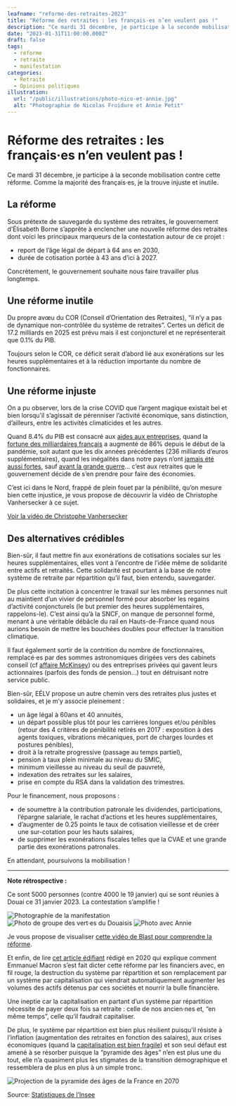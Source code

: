 ```yaml
---
leafname: "reforme-des-retraites-2023"
title: "Réforme des retraites : les français·es n’en veulent pas !"
description: "Ce mardi 31 décembre, je participe à la seconde mobilisation contre cette réforme. Comme la majorité des français·es, je la trouve injuste et inutile."
date: "2023-01-31T11:00:00.000Z"
draft: false
tags:
  - réforme
  - retraite
  - manifestation
categories:
  - Retraite
  - Opinions politiques
illustration:
  url: "/public/illustrations/photo-nico-et-annie.jpg"
  alt: "Photographie de Nicolas Froidure et Annie Petit"
---
```


# Réforme des retraites : les français·es n’en veulent pas !

Ce mardi 31 décembre, je participe à la seconde mobilisation contre cette réforme. Comme la majorité des français·es, je la trouve injuste et inutile.

## La réforme

Sous prétexte de sauvegarde du système des retraites, le gouvernement d’Élisabeth Borne s’apprête à enclencher une nouvelle réforme des retraites dont voici les principaux marqueurs de la contestation autour de ce projet :

- report de l’âge légal de départ à 64 ans en 2030,
- durée de cotisation portée à 43 ans d’ici à 2027.

Concrètement, le gouvernement souhaite nous faire travailler plus longtemps.

## Une réforme inutile

Du propre avœu du COR (Conseil d’Orientation des Retraites), “il n’y a pas de dynamique non-contrôlée du système de retraites”. Certes un déficit de 17.2 milliards en 2025 est prévu mais il est conjoncturel et ne représenterait que 0.1% du PIB.

Toujours selon le COR, ce déficit serait d’abord lié aux exonérations sur les heures supplémentaires et à la réduction importante du nombre de fonctionnaires.

## Une réforme injuste

On a pu observer, lors de la crise COVID que l’argent magique existait bel et bien lorsqu’il s’agissait de pérenniser l’activité économique, sans distinction, d’ailleurs, entre les activités climaticides et les autres.

Quand 8.4% du PIB est consacré aux [aides aux entreprises](https://www.alternatives-economiques.fr/aides-aux-entreprises-coutent-une-fortune/), quand la [fortune des milliardaires français](https://www.oxfamfrance.org/communiques-de-presse/la-fortune-des-milliardaires-a-davantage-augmente-depuis-le-debut-de-la-pandemie-quen-une-decennie/) a augmenté de 86% depuis le début de la pandémie, soit autant que les dix années précédentes (236 milliards d’euros supplémentaires), quand les inégalités dans notre pays n’ont [jamais été aussi fortes](https://www.facebook.com/nfroidure/posts/pfbid0538WtJaWrBf7t5siSQQ5oPDcMFrupEsAScuWkr5r6ofMNfVF6wMucfMkN6CiWqNql), sauf [avant la grande guerre](https://www.inegalites.fr/Un-siecle-d-inegalites-de-revenus-les-super-riches-regagnent-le-terrain-perdu)... c’est aux retraites que le gouvernement décide de s’en prendre pour faire des économies.

C’est ici dans le Nord, frappé de plein fouet par la pénibilité, qu’on mesure bien cette injustice, je vous propose de découvrir la vidéo de Christophe Vanhersecker à ce sujet.

[Voir la vidéo de Christophe Vanhersecker](https://www.youtube.com/watch?v=a8m3I5prmho "📺")

## Des alternatives crédibles

Bien-sûr, il faut mettre fin aux exonérations de cotisations sociales sur les heures supplémentaires, elles vont à l’encontre de l’idée même de solidarité entre actifs et retraités. Cette solidarité est pourtant à la base de notre système de retraite par répartition qu’il faut, bien entendu, sauvegarder.

De plus cette incitation à concentrer le travail sur les mêmes personnes nuit au maintient d’un vivier de personnel formé pour absorber les regains d’activité conjoncturels (le but premier des heures supplémentaires, rappelons-le). C’est ainsi qu’à la SNCF, on manque de personnel formé, menant à une véritable débâcle du rail en Hauts-de-France quand nous aurions besoin de mettre les bouchées doubles pour effectuer la transition climatique.

Il faut également sortir de la contrition du nombre de fonctionnaires, remplacé·es par des sommes astronomiques dirigées vers des cabinets conseil (cf [affaire McKinsey](https://www.francetvinfo.fr/politique/emmanuel-macron/affaire-mckinsey-sur-quoi-portent-les-trois-enquetes-ouvertes-par-le-parquet-national-financier_5500854.html)) ou des entreprises privées qui gavent leurs actionnaires (parfois des fonds de pension...) tout en détruisant notre service public.

Bien-sûr, EÉLV propose un autre chemin vers des retraites plus justes et solidaires, et je m’y associe pleinement :

- un âge légal à 60ans et 40 annuités,
- un départ possible plus tôt pour les carrières longues et/ou pénibles (retour des 4 critères de pénibilité retirés en 2017 : exposition à des agents toxiques, vibrations mécaniques, port de charges lourdes et postures pénibles),
- droit à la retraite progressive (passage au temps partiel),
- pension à taux plein minimale au niveau du SMIC,
- minimum vieillesse au niveau du seuil de pauvreté,
- indexation des retraites sur les salaires,
- prise en compte du RSA dans la validation des trimestres.

Pour le financement, nous proposons :

- de soumettre à la contribution patronale les dividendes, participations, l’épargne salariale, le rachat d’actions et les heures supplémentaires,
- d’augmenter de 0.25 points le taux de cotisation vieillesse et de créer une sur-cotation pour les hauts salaires,
- de supprimer les exonérations fiscales telles que la CVAE et une grande partie des exonérations patronales.

En attendant, poursuivons la mobilisation !

---

**Note rétrospective :**

Ce sont 5000 personnes (contre 4000 le 19 janvier) qui se sont réunies à Douai ce 31 janvier 2023. La contestation s’amplifie !

![Photographie de la manifestation](/public/illustrations/manifestation-retraites.jpg)
![Photo de groupe des vert·es du Douaisis](/public/illustrations/photo-verts-douai.jpg)
![Photo avec Annie](/public/illustrations/photo-nico-et-annie.jpg)

Je vous propose de visualiser [cette vidéo de Blast pour comprendre la réforme](https://www.blast-info.fr/emissions/2023/retraites-decryptage-dune-reforme-injuste-n-N4pAlgSre-9S0BrwZH7Q).

Et enfin, de lire [cet article édifiant](https://www.monde-diplomatique.fr/2020/01/LEDER/61189) rédigé en 2020 qui explique comment Emmanuel Macron s’est fait dicter cette réforme par les financiers avec, en fil rouge, la destruction du système par répartition et son remplacement par un système par capitalisation qui viendrait automatiquement augmenter les volumes des actifs détenus par ces sociétés et nourrir la bulle financière.

Une ineptie car la capitalisation en partant d’un système par répartition nécessite de payer deux fois sa retraite : celle de nos ancien·nes et, “en même temps”, celle qu’il faudrait capitaliser.

De plus, le système par répartition est bien plus résilient puisqu’il résiste à l’inflation (augmentation des retraites en fonction des salaires), aux crises économiques (quand la [capitalisation est bien fragile](https://www.lemonde.fr/la-crise-financiere/article/2008/10/29/le-krach-boursier-menace-les-retraites-dans-de-nombreux-pays_1112372_1101386.html)) et son seul défaut est amené à se résorber puisque la “pyramide des âges” n’en est plus une du tout, elle n’a quasiment plus les stigmates de la transition démographique et ressemblera de plus en plus à un simple tronc.

![Projection de la pyramide des âges de la France en 2070](/public/illustrations/pyramide-age-2070.png)

Source: [Statistiques de l’Insee](https://www.insee.fr/fr/statistiques/3676587?sommaire=3696937)
